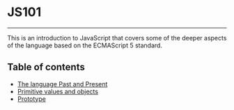 # JS101

-------

This is an introduction to JavaScript that covers some of the deeper aspects of the language based on the ECMAScript 5 standard.

## Table of contents

- [The language Past and Present](the-language-past-and-present.html)
- [Primitive values and objects](primitive-values-and-objects.html)
- [Prototype](prototype.html)
